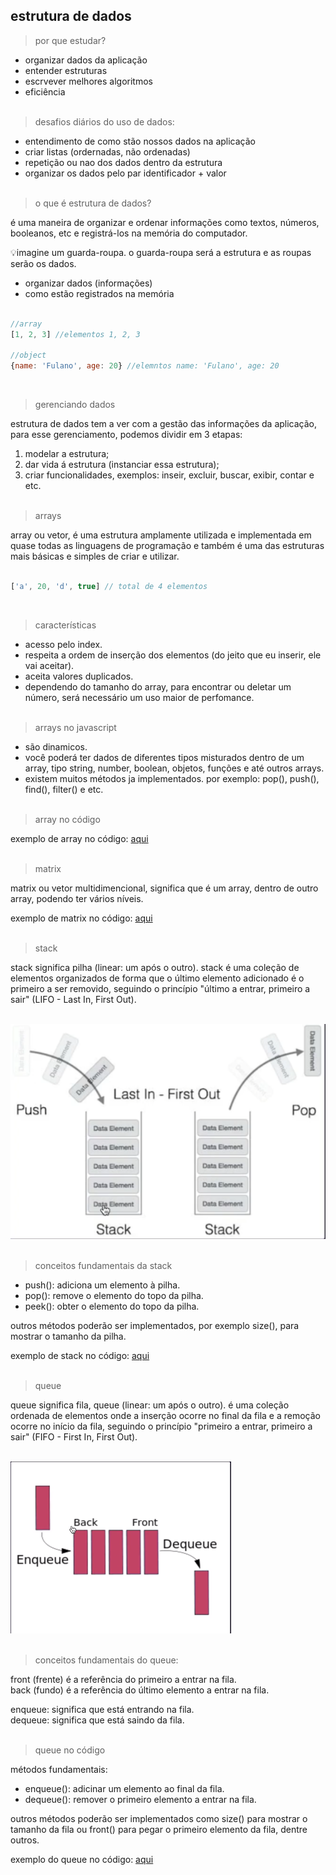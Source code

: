 ## estrutura de dados

> por que estudar?
- organizar dados da aplicação
- entender estruturas
- escrvever melhores algoritmos
- eficiência
<br><br>

>desafios diários do uso de dados:
- entendimento de como stão nossos dados na aplicação
- criar listas (ordernadas, não ordenadas)
- repetição ou nao dos dados dentro da estrutura
- organizar os dados pelo par identificador + valor
<br><br>

>o que é estrutura de dados?

é uma maneira de organizar e ordenar informações como textos, números, booleanos, etc e registrá-los na memória do computador.

💡imagine um guarda-roupa. o guarda-roupa será a estrutura e as roupas serão os dados.

- organizar dados (informações)
- como estão registrados na memória
<br><br>

```js
//array
[1, 2, 3] //elementos 1, 2, 3

//object
{name: 'Fulano', age: 20} //elemntos name: 'Fulano', age: 20
```
<br>

> gerenciando dados

estrutura de dados tem a ver com a gestão das informações da aplicação,
para esse gerenciamento, podemos dividir em 3 etapas:
1. modelar a estrutura;
2. dar vida á estrutura (instanciar essa estrutura);
3. criar funcionalidades, exemplos: inseir, excluir, buscar, exibir, contar e etc.
<br><br>

> arrays

array ou vetor, é uma estrutura amplamente utilizada e implementada em quase todas as linguagens de programação e também é uma das estruturas mais básicas e simples de criar e utilizar.
<br><br>

```js
['a', 20, 'd', true] // total de 4 elementos
```
<br>

> características

- acesso pelo index.
- respeita a ordem de inserção dos elementos (do jeito que eu inserir, ele vai aceitar).
- aceita valores duplicados.
- dependendo do tamanho do array, para encontrar ou deletar um número, será necessário um uso maior de perfomance.
<br><br>

> arrays no javascript

- são dinamicos.
- você poderá ter dados de diferentes tipos misturados dentro de um array, tipo string, number, boolean, objetos, funções e até outros arrays.
- existem muitos métodos ja implementados. por exemplo: pop(), push(), find(), filter() e etc.
<br><br>

> array no código

exemplo de array no código: [aqui](/code//array-methods.js)
<br><br>

> matrix

matrix ou vetor multidimencional, significa que é um array, dentro de outro array, podendo ter vários níveis.

exemplo de matrix no código: [aqui](/code/matrix.js)
<br><br>

> stack

stack significa pilha (linear: um após o outro). stack é uma coleção de elementos organizados de forma que o último elemento adicionado é o primeiro a ser removido, seguindo o princípio "último a entrar, primeiro a sair" (LIFO - Last In, First Out).
<br><br>

<img src="./img/stack.png">
<br><br>

> conceitos fundamentais da stack


- push(): adiciona um elemento à pilha.
- pop(): remove o elemento do topo da pilha.
- peek(): obter o elemento do topo da pilha.

outros métodos poderão ser implementados, por exemplo size(), para mostrar o tamanho da pilha.

exemplo de stack no código: [aqui](/code/stack.js)
<br><br>

> queue

queue significa fila, queue (linear: um após o outro). é uma coleção ordenada de elementos onde a inserção ocorre no final da fila e a remoção ocorre no início da fila, seguindo o princípio "primeiro a entrar, primeiro a sair" (FIFO - First In, First Out).
<br><br>

<img src="./img/queue.png">
<br><br>

> conceitos fundamentais do queue:

front (frente) é a referência do primeiro a entrar na fila. <br>
back (fundo) é a referência do último elemento a entrar na fila.

enqueue: significa que está entrando na fila.<br>
dequeue: significa que está saindo da fila.
<br><br>

> queue no código

métodos fundamentais:

- enqueue(): adicinar um elemento ao final da fila.
- dequeue(): remover o primeiro elemento a entrar na fila.

outros métodos poderão ser implementados como size() para mostrar o tamanho da fila ou front() para pegar o primeiro elemento da fila, dentre outros.

exemplo do queue no código: [aqui](/code/queue.js)
<br><br>